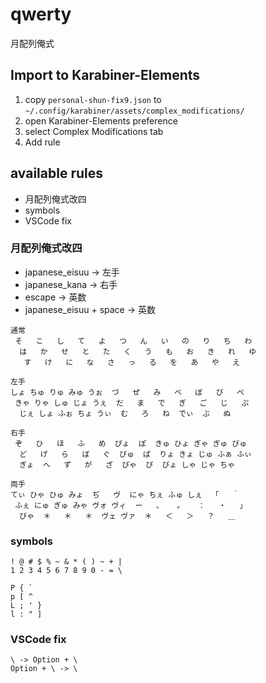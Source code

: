 # qwerty

月配列俺式

## Import to Karabiner-Elements

1. copy `personal-shun-fix9.json` to `~/.config/karabiner/assets/complex_modifications/`
1. open Karabiner-Elements preference
1. select Complex Modifications tab
1. Add rule

## available rules

- 月配列俺式改四
- symbols
- VSCode fix


### 月配列俺式改四

- japanese_eisuu -> 左手
- japanese_kana -> 右手
- escape -> 英数
- japanese_eisuu + space -> 英数

```
通常
 そ   こ   し   て   よ   つ   ん   い   の   り   ち   わ
  は   か   せ   と   た   く   う   も   お   き   れ   ゆ
   す   け   に   な   さ   っ   る   を   あ   や   え

左手
しょ ちゅ りゅ みゅ うぉ  づ   ぜ   み   べ   ぼ   び   ぺ
 きゃ りゃ しゅ じょ うぇ  だ   ま   で   ぎ   ご   じ   ぷ
  じぇ しょ ふぉ ちょ うぃ  む   ろ   ね  でぃ  ぶ   ぬ

右手
 ぞ   ひ   ほ   ふ   め  ぴょ  ぽ  きゅ ひょ ぎゃ ぎゅ びゅ
  ど   げ   ら   ば   ぐ  ぴゅ  ぱ  りょ きょ じゅ ふぁ ふぃ
  ぎょ  へ   ず   が   ざ  ぴゃ  ぴ  びょ しゃ じゃ ちゃ

両手
てぃ ひゃ ひゅ みょ  ぢ   ヴ  にゃ ちぇ ふゅ しぇ  「   ｀
 ふぇ にゅ ぎゅ みゃ ヴォ ヴィ  ー   、   。   ：   ・   」
  びゃ  ＊   ＊   ＊  ヴェ ヴァ  ＊   ＜   ＞   ？   ＿
```

### symbols

```
! @ # $ % ~ & * ( ) ~ + |
1 2 3 4 5 6 7 8 9 0 - = \

P { `
p [ ^
L ; ' }
l : " ]
```

### VSCode fix

```
\ -> Option + \
Option + \ -> \
```
